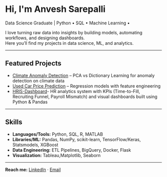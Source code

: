 #  Hi, I'm Anvesh Sarepalli  

 Data Science Graduate | Python • SQL • Machine Learning • 

I love turning raw data into insights by building models, automating workflows, and designing dashboards.  
Here you’ll find my projects in data science, ML, and analytics.  

---

## Featured Projects
- [Climate Anomaly Detection](https://github.com/anveshsarepalli21/climate-anomaly-detection) – PCA vs Dictionary Learning for anomaly detection on climate data
- [Used Car Price Prediction](https://github.com/anveshsarepalli21/used-car-price-prediction) – Regression models with feature engineering
- [HRIS-Dashboard](https://github.com/anveshsarepalli21/HRIS-Dashboard)- HR analytics system with KPIs (Time-to-Fill, Recruiting Funnel, Payroll Mismatch) and visual dashboards built using Python & Pandas
<!-- - [Stock Price Prediction](https://github.com/anveshsarepalli21/stock-price-prediction) – ARIMA, GARCH, and KNN models to forecast Google stock -->
<!-- - [MNIST Digit Classifier](https://github.com/anveshsarepalli21/mnist-digit-classifier) – CNN-based digit recognition (0–9) -->
<!--  - [Spotify Data Engineering](https://github.com/anveshsarepalli21/spotify-data-engineering) – ETL pipeline into BigQuery with dashboards -->
 <!-- - [HRIS Analytics](https://github.com/anveshsarepalli21/hris-analytics) – Business-focused analytics for recruitment processes -->

---

##  Skills
- **Languages/Tools:** Python, SQL, R, MATLAB  
- **Libraries/ML:** Pandas, NumPy, scikit-learn, TensorFlow/Keras, Statsmodels, XGBoost  
- **Data Engineering:** ETL Pipelines, BigQuery, Docker, Flask  
- **Visualization:** Tableau,Matplotlib, Seaborn  

---

 **Reach me:** [LinkedIn](https://linkedin.com/in/shanmukh-anvesh-sarepalli) · [Email](mailto:asarepalli01@gmail.com)  
